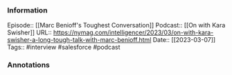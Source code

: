 ### Information

Episode:: [[Marc Benioff's Toughest Conversation]]
Podcast:: [[On with Kara Swisher]]
URL:: https://nymag.com/intelligencer/2023/03/on-with-kara-swisher-a-long-tough-talk-with-marc-benioff.html
Date:: [[2023-03-07]]
Tags:: #interview #salesforce
#podcast


### Annotations

